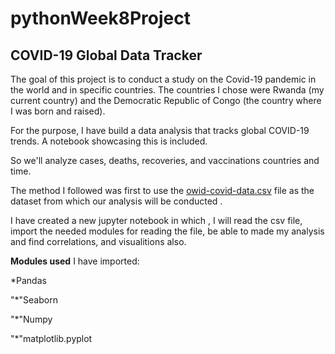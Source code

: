 # pythonWeek8Project

## COVID-19 Global Data Tracker


The goal of this project is to conduct a study on the Covid-19 pandemic in the world and in specific countries. The countries I chose were Rwanda (my current country) and the Democratic Republic of Congo (the country where I was born and raised).

For the purpose, I have build a data analysis
that tracks global COVID-19 trends. A notebook showcasing this is included.

So we'll analyze cases, deaths, recoveries, and vaccinations countries and time.

The method I followed was first to use the [owid-covid-data.csv](./owid-covid-data.csv) file as the dataset from which our analysis will be conducted .

I have created a new jupyter notebook in which , I will read the csv file, import the needed modules for reading the file, be able to made my analysis and find correlations, and visualitions also.

**Modules used**
I have imported:

*Pandas

"*"Seaborn

"*"Numpy

"*"matplotlib.pyplot






